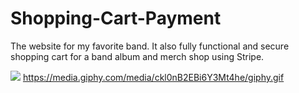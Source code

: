 # Shopping-Cart-Payment

The website for my favorite band.
It also fully functional and secure shopping cart for a band album and merch shop using Stripe.

![](name-of-giphy.gif)
https://media.giphy.com/media/ckl0nB2EBi6Y3Mt4he/giphy.gif
